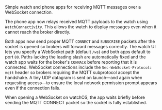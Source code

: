 Simple watch and phone apps for receiving MQTT messages over a WebSocket connection.

The phone app now relays received MQTT payloads to the watch using
`WatchConnectivity`. This allows the watch to display messages even when it
cannot reach the broker directly.

Both apps now send proper MQTT `CONNECT` and `SUBSCRIBE` packets after the socket is opened so brokers will forward messages correctly. The watch UI lets you specify a WebSocket path (default `/ws`) and both apps default to port `80`. Paths lacking the leading slash are automatically fixed and the watch app waits for the broker's `CONNACK` before reporting that it is connected. WebSocket connections include the `Sec-WebSocket-Protocol: mqtt` header so brokers requiring the MQTT subprotocol accept the handshake. A tiny UDP datagram is sent on launch—and again when requesting access—to ensure the local network permission prompt appears even if the connection fails.

When opening a WebSocket on watchOS, the app waits briefly before sending the MQTT CONNECT packet so the socket is fully established.
